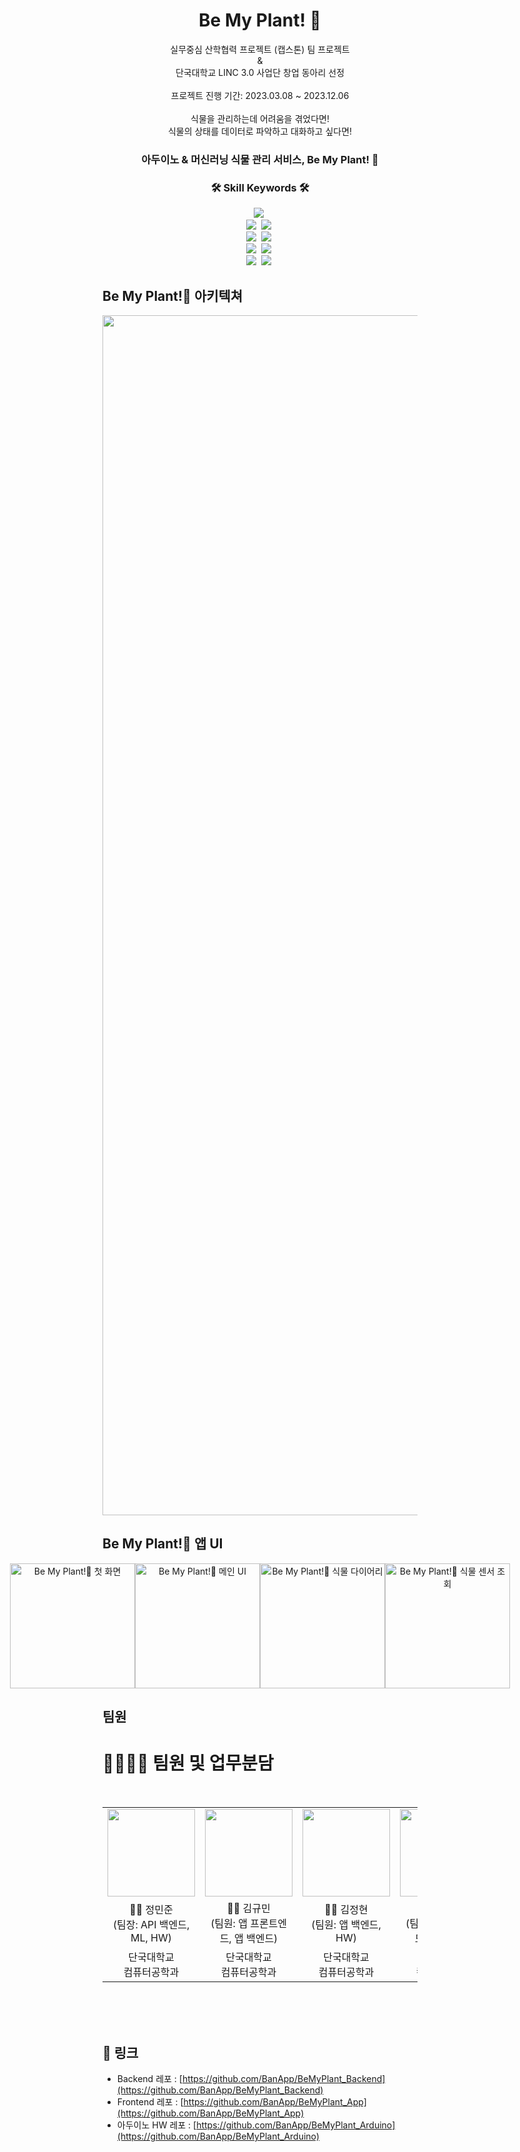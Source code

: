 <div align="center">   
    <h1>Be My Plant! 🌿</h1>
    <p> 실무중심 산학협력 프로젝트 (캡스톤) 팀 프로젝트<br /> 
      &<br /> 
      단국대학교 LINC 3.0 사업단 창업 동아리 선정<br /><br />
    프로젝트 진행 기간: 2023.03.08 ~ 2023.12.06<br /><br />
    식물을 관리하는데 어려움을 겪었다면! <br />식물의 상태를 데이터로 파악하고 대화하고 싶다면!
    <h3>아두이노 & 머신러닝 식물 관리 서비스, Be My Plant! 🌿</h3>
    <h3>🛠 Skill Keywords 🛠</h3>
    <div align="center">
         <img src="https://img.shields.io/badge/Android-3DDC84?style=flat-square&logo=Android&logoColor=white"/>&nbsp  
        <br>
        <img src="https://img.shields.io/badge/FastAPI-009688?style=flat-square&logo=fastapi&logoColor=white">&nbsp
        <img src="https://img.shields.io/badge/Spring%20Boot-6DB33F?style=flat-square&logo=springboot&logoColor=white">&nbsp
        <br>
        <img src="https://img.shields.io/badge/MariaDB-003545?style=flat-square&logo=MariaDB&logoColor=white">&nbsp
        <img src="https://img.shields.io/badge/MongoDB-47A248?style=flat-square&logo=MongoDB&logoColor=white">&nbsp
        <br>
        <img src="https://img.shields.io/badge/Vultr-007BFC?style=flat-square&logo=Vultr&logoColor=white"/>&nbsp
        <img src="https://img.shields.io/badge/Ubuntu-E95420?style=flat-square&logo=ubuntu&logoColor=white"/>&nbsp
        <br>
        <img src="https://img.shields.io/badge/pytorch-EE4C2C?style=flat-square&logo=pytorch&logoColor=white">&nbsp
        <img src="https://img.shields.io/badge/Transformers-FFAC55?style=flat-square&logo=transformers&logoColor=white"/>&nbsp
    </div>
</div>

<h2>Be My Plant!🌿 아키텍쳐</h2>
<div align="center">
    <img width="1920" alt="Be My Plant! 🌿 아키텍쳐" src="https://github.com/BanApp/BeMyPlant_App/assets/93313445/cb63f96d-ac4d-4519-a5d4-791275dc91d4">
</div>

<h2>Be My Plant!🌿 앱 UI</h2>

<div align="center">
  <div style="display: flex; justify-content: center;">
    <img src="https://github.com/BanApp/BeMyPlant_App/assets/93313445/10122ed8-1cc4-4664-a91a-fa9cd1d3e48c" alt="Be My Plant!🌿 첫 화면" width="200">
    <img src="https://github.com/BanApp/BeMyPlant_App/assets/93313445/bfd3ec47-3825-4cb5-b5cd-4664bd5e0782" alt="Be My Plant!🌿 메인 UI" width="200">
    <img src="https://github.com/BanApp/BeMyPlant_App/assets/93313445/bf5e9c49-fab3-413e-8105-b93609b9ad6c" alt="Be My Plant!🌿 식물 다이어리" width="200">
    <img src="https://github.com/BanApp/BeMyPlant_App/assets/93313445/dbc2826d-3a07-4db9-811e-f4e7017169b3" alt="Be My Plant!🌿 식물 센서 조회" width="200">
  </div>
</div>


## 팀원 

# 👨‍👨‍👦‍👦 팀원 및 업무분담

<br/>

<table>
  <tr>
    <td height="140px" align="center"> <a href="https://github.com/BanApp"><img src="https://avatars.githubusercontent.com/u/93313445?s=460&v=4" width="140px" /><br/></a></td>
    <td height="140px" align="center"> <a href="https://github.com/1006lem"><img src="https://avatars.githubusercontent.com/u/68532437?v=4" width="140px" /><br/></a></td>
    <td height="140px" align="center"> <a href="https://github.com/jeonghyeon22"><img src="https://avatars.githubusercontent.com/u/89896026?v=4" width="140px" /><br/></a></td>
    <td height="140px" align="center"> <a href="https://github.com/Minjeongc"><img src="https://avatars.githubusercontent.com/u/87174310?v=4" width="140px" /><br/></a></td>
  </tr>
  <tr>
      <td align="center">👦🏻 정민준 <br> (팀장: API 백엔드, ML, HW)</td>
      <td align="center">👦🏻 김규민 <br> (팀원: 앱 프론트엔드, 앱 백엔드)</td>
      <td align="center">👦🏻 김정현 <br> (팀원: 앱 백엔드, HW)</td>
      <td align="center">👦🏻 조민정 <br> (팀원: 앱 프론트엔드, 앱 백엔드)</td>
  </tr>
  <tr>
      <td align="center">단국대학교<br/>컴퓨터공학과<br/></td>
      <td align="center">단국대학교<br/>컴퓨터공학과<br/></td>
      <td align="center">단국대학교<br/>컴퓨터공학과<br/></td>
      <td align="center">단국대학교<br/>컴퓨터공학과<br/></td>
  </tr>
</table>
<br/><br/>

<br>

<h2>🔗 링크</h2>   

- Backend 레포 : [https://github.com/BanApp/BeMyPlant_Backend](https://github.com/BanApp/BeMyPlant_Backend)
- Frontend 레포 : [https://github.com/BanApp/BeMyPlant_App](https://github.com/BanApp/BeMyPlant_App)
- 아두이노 HW 레포 : [https://github.com/BanApp/BeMyPlant_Arduino](https://github.com/BanApp/BeMyPlant_Arduino)

<br/>



<!--changelog, news, install, copying/license, bug -->
<!--https://devbirdfeet.tistory.com/38-->





